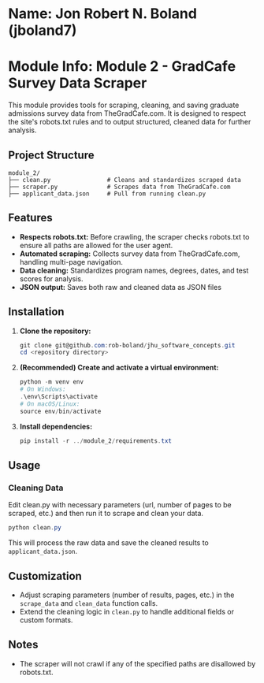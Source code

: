 # Name: Jon Robert N. Boland (jboland7)

# Module Info: Module 2 - GradCafe Survey Data Scraper

This module provides tools for scraping, cleaning, and saving graduate admissions survey data from TheGradCafe.com. It is designed to respect the site's robots.txt rules and to output structured, cleaned data for further analysis.

## Project Structure

```
module_2/
├── clean.py                # Cleans and standardizes scraped data
├── scraper.py              # Scrapes data from TheGradCafe.com
├── applicant_data.json     # Pull from running clean.py
```

## Features

- **Respects robots.txt:** Before crawling, the scraper checks robots.txt to ensure all paths are allowed for the user agent.
- **Automated scraping:** Collects survey data from TheGradCafe.com, handling multi-page navigation.
- **Data cleaning:** Standardizes program names, degrees, dates, and test scores for analysis.
- **JSON output:** Saves both raw and cleaned data as JSON files

## Installation

1. **Clone the repository:**
   ```powershell
   git clone git@github.com:rob-boland/jhu_software_concepts.git
   cd <repository directory>
   ```

2. **(Recommended) Create and activate a virtual environment:**
   ```powershell
   python -m venv env
   # On Windows:
   .\env\Scripts\activate
   # On macOS/Linux:
   source env/bin/activate
   ```

3. **Install dependencies:**
   ```powershell
   pip install -r ../module_2/requirements.txt
   ```

## Usage

### Cleaning Data

Edit clean.py with necessary parameters (url, number of pages to be scraped, etc.) and then run it to scrape and clean your data.

```powershell
python clean.py
```

This will process the raw data and save the cleaned results to `applicant_data.json`.

## Customization

- Adjust scraping parameters (number of results, pages, etc.) in the `scrape_data` and `clean_data` function calls.
- Extend the cleaning logic in `clean.py` to handle additional fields or custom formats.

## Notes

- The scraper will not crawl if any of the specified paths are disallowed by robots.txt.